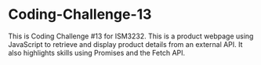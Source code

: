 # Coding-Challenge-13
This is Coding Challenge #13 for ISM3232. This is a product webpage using JavaScript to retrieve and display product details from an external API. It also highlights skills using Promises and the Fetch API.
